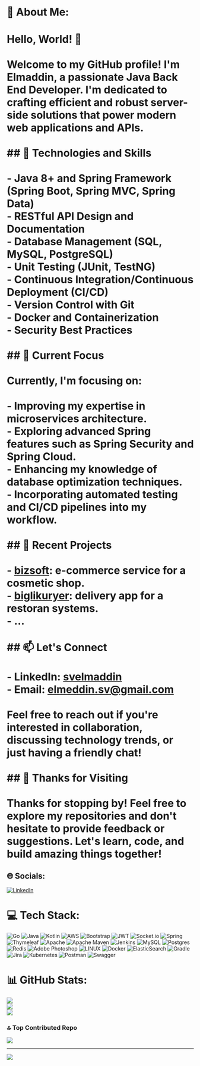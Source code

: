 # 💫 About Me:
# Hello, World! 👋<br><br>Welcome to my GitHub profile! I'm Elmaddin, a passionate Java Back End Developer. I'm dedicated to crafting efficient and robust server-side solutions that power modern web applications and APIs.<br><br>## 🚀 Technologies and Skills<br><br>- Java 8+ and Spring Framework (Spring Boot, Spring MVC, Spring Data)<br>- RESTful API Design and Documentation<br>- Database Management (SQL, MySQL, PostgreSQL)<br>- Unit Testing (JUnit, TestNG)<br>- Continuous Integration/Continuous Deployment (CI/CD)<br>- Version Control with Git<br>- Docker and Containerization<br>- Security Best Practices<br><br>## 🌱 Current Focus<br><br>Currently, I'm focusing on:<br><br>- Improving my expertise in microservices architecture.<br>- Exploring advanced Spring features such as Spring Security and Spring Cloud.<br>- Enhancing my knowledge of database optimization techniques.<br>- Incorporating automated testing and CI/CD pipelines into my workflow.<br><br>## 🔭 Recent Projects<br><br>- [bizsoft](https://github.com/svelmaddin/E-Commerce): e-commerce service for a cosmetic shop.<br>- [biglikuryer](https://github.com/svelmaddin/biglikuryer): delivery app for a restoran systems.<br>- ...<br><br>## 📫 Let's Connect<br><br>- LinkedIn: [svelmaddin](https://www.linkedin.com/in/elmaddinsv/)<br>- Email: elmeddin.sv@gmail.com<br><br>Feel free to reach out if you're interested in collaboration, discussing technology trends, or just having a friendly chat!<br><br>## 🎉 Thanks for Visiting<br><br>Thanks for stopping by! Feel free to explore my repositories and don't hesitate to provide feedback or suggestions. Let's learn, code, and build amazing things together!<br>


## 🌐 Socials:
[![LinkedIn](https://img.shields.io/badge/LinkedIn-%230077B5.svg?logo=linkedin&logoColor=white)](https://linkedin.com/in/https://www.linkedin.com/in/elmaddinsv/) 

# 💻 Tech Stack:
![Go](https://img.shields.io/badge/go-%2300ADD8.svg?style=for-the-badge&logo=go&logoColor=white) ![Java](https://img.shields.io/badge/java-%23ED8B00.svg?style=for-the-badge&logo=java&logoColor=white) ![Kotlin](https://img.shields.io/badge/kotlin-%230095D5.svg?style=for-the-badge&logo=kotlin&logoColor=white) ![AWS](https://img.shields.io/badge/AWS-%23FF9900.svg?style=for-the-badge&logo=amazon-aws&logoColor=white) ![Bootstrap](https://img.shields.io/badge/bootstrap-%23563D7C.svg?style=for-the-badge&logo=bootstrap&logoColor=white) ![JWT](https://img.shields.io/badge/JWT-black?style=for-the-badge&logo=JSON%20web%20tokens) ![Socket.io](https://img.shields.io/badge/Socket.io-black?style=for-the-badge&logo=socket.io&badgeColor=010101) ![Spring](https://img.shields.io/badge/spring-%236DB33F.svg?style=for-the-badge&logo=spring&logoColor=white) ![Thymeleaf](https://img.shields.io/badge/Thymeleaf-%23005C0F.svg?style=for-the-badge&logo=Thymeleaf&logoColor=white) ![Apache](https://img.shields.io/badge/apache-%23D42029.svg?style=for-the-badge&logo=apache&logoColor=white) ![Apache Maven](https://img.shields.io/badge/Apache%20Maven-C71A36?style=for-the-badge&logo=Apache%20Maven&logoColor=white) ![Jenkins](https://img.shields.io/badge/jenkins-%232C5263.svg?style=for-the-badge&logo=jenkins&logoColor=white) ![MySQL](https://img.shields.io/badge/mysql-%2300f.svg?style=for-the-badge&logo=mysql&logoColor=white) ![Postgres](https://img.shields.io/badge/postgres-%23316192.svg?style=for-the-badge&logo=postgresql&logoColor=white) ![Redis](https://img.shields.io/badge/redis-%23DD0031.svg?style=for-the-badge&logo=redis&logoColor=white) ![Adobe Photoshop](https://img.shields.io/badge/adobephotoshop-%2331A8FF.svg?style=for-the-badge&logo=adobephotoshop&logoColor=white) ![LINUX](https://img.shields.io/badge/Linux-FCC624?style=for-the-badge&logo=linux&logoColor=black) ![Docker](https://img.shields.io/badge/docker-%230db7ed.svg?style=for-the-badge&logo=docker&logoColor=white) ![ElasticSearch](https://img.shields.io/badge/-ElasticSearch-005571?style=for-the-badge&logo=elasticsearch) ![Gradle](https://img.shields.io/badge/Gradle-02303A.svg?style=for-the-badge&logo=Gradle&logoColor=white) ![Jira](https://img.shields.io/badge/jira-%230A0FFF.svg?style=for-the-badge&logo=jira&logoColor=white) ![Kubernetes](https://img.shields.io/badge/kubernetes-%23326ce5.svg?style=for-the-badge&logo=kubernetes&logoColor=white) ![Postman](https://img.shields.io/badge/Postman-FF6C37?style=for-the-badge&logo=postman&logoColor=white) ![Swagger](https://img.shields.io/badge/-Swagger-%23Clojure?style=for-the-badge&logo=swagger&logoColor=white)
# 📊 GitHub Stats:
![](https://github-readme-stats.vercel.app/api?username=svelmaddin&theme=dark&hide_border=false&include_all_commits=false&count_private=false)<br/>
![](https://github-readme-streak-stats.herokuapp.com/?user=svelmaddin&theme=dark&hide_border=false)<br/>
![](https://github-readme-stats.vercel.app/api/top-langs/?username=svelmaddin&theme=dark&hide_border=false&include_all_commits=false&count_private=false&layout=compact)

### 🔝 Top Contributed Repo
![](https://github-contributor-stats.vercel.app/api?username=svelmaddin&limit=5&theme=dark&combine_all_yearly_contributions=true)

---
[![](https://visitcount.itsvg.in/api?id=svelmaddin&icon=0&color=0)](https://visitcount.itsvg.in)

<!-- Proudly created with GPRM ( https://gprm.itsvg.in ) -->
